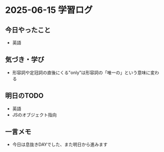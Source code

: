 # 2025-06-15 学習ログ

## 今日やったこと
- 英語 

## 気づき・学び
- 形容詞や定冠詞の直後にくる"only"は形容詞の「唯一の」という意味に変わる

## 明日のTODO
- 英語
- JSのオブジェクト指向

## 一言メモ
- 今日は息抜きDAYでした、また明日から進みます